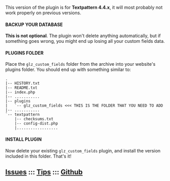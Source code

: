 This version of the plugin is for **Textpattern 4.4.x**,
it will most probably not work properly on previous versions.

#### BACKUP YOUR DATABASE

**This is not optional**. The plugin won't delete  anything automatically, 
but if something goes wrong, you might end up losing all your custom fields data.

#### PLUGINS FOLDER

Place the `glz_custom_fields` folder from the archive into your website's
plugins folder. You should end up with something similar to:

    .
    |-- HISTORY.txt
    |-- README.txt
    |-- index.php
    |-- ...........
    |-- plugins
    |   `-- glz_custom_fields <<< THIS IS THE FOLDER THAT YOU NEED TO ADD
    |-- ...........
    `-- textpattern
        |-- checksums.txt
        |-- config-dist.php
        |..................

#### INSTALL PLUGIN

Now delete your existing `glz_custom_fields` plugin, and install the
version included in this folder. That's it!

## [Issues](https://github.com/gerhard/glz_custom_fields_public/issues) ::: [Tips](https://github.com/gerhard/glz_custom_fields_public/wiki) ::: [Github](https://github.com/gerhard/glz_custom_fields_public)
